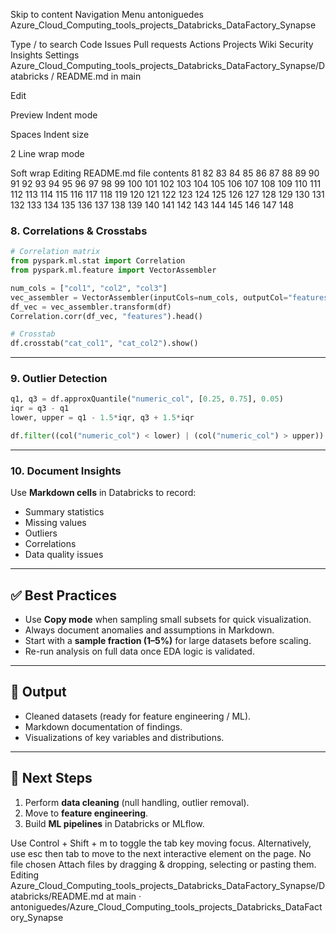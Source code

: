 Skip to content
Navigation Menu
antoniguedes
Azure_Cloud_Computing_tools_projects_Databricks_DataFactory_Synapse

Type / to search
Code
Issues
Pull requests
Actions
Projects
Wiki
Security
Insights
Settings
Azure_Cloud_Computing_tools_projects_Databricks_DataFactory_Synapse/Databricks
/
README.md
in
main

Edit

Preview
Indent mode

Spaces
Indent size

2
Line wrap mode

Soft wrap
Editing README.md file contents
81
82
83
84
85
86
87
88
89
90
91
92
93
94
95
96
97
98
99
100
101
102
103
104
105
106
107
108
109
110
111
112
113
114
115
116
117
118
119
120
121
122
123
124
125
126
127
128
129
130
131
132
133
134
135
136
137
138
139
140
141
142
143
144
145
146
147
148
### 8. Correlations & Crosstabs

```python
# Correlation matrix
from pyspark.ml.stat import Correlation
from pyspark.ml.feature import VectorAssembler

num_cols = ["col1", "col2", "col3"]
vec_assembler = VectorAssembler(inputCols=num_cols, outputCol="features")
df_vec = vec_assembler.transform(df)
Correlation.corr(df_vec, "features").head()
```

```python
# Crosstab
df.crosstab("cat_col1", "cat_col2").show()
```

---

### 9. Outlier Detection

```python
q1, q3 = df.approxQuantile("numeric_col", [0.25, 0.75], 0.05)
iqr = q3 - q1
lower, upper = q1 - 1.5*iqr, q3 + 1.5*iqr

df.filter((col("numeric_col") < lower) | (col("numeric_col") > upper)).show()
```

---

### 10. Document Insights

Use **Markdown cells** in Databricks to record:

* Summary statistics
* Missing values
* Outliers
* Correlations
* Data quality issues

---

## ✅ Best Practices

* Use **Copy mode** when sampling small subsets for quick visualization.
* Always document anomalies and assumptions in Markdown.
* Start with a **sample fraction (1–5%)** for large datasets before scaling.
* Re-run analysis on full data once EDA logic is validated.

---

## 📂 Output

* Cleaned datasets (ready for feature engineering / ML).
* Markdown documentation of findings.
* Visualizations of key variables and distributions.

---

## 📌 Next Steps

1. Perform **data cleaning** (null handling, outlier removal).
2. Move to **feature engineering**.
3. Build **ML pipelines** in Databricks or MLflow.


Use Control + Shift + m to toggle the tab key moving focus. Alternatively, use esc then tab to move to the next interactive element on the page.
No file chosen
Attach files by dragging & dropping, selecting or pasting them.
Editing Azure_Cloud_Computing_tools_projects_Databricks_DataFactory_Synapse/Databricks/README.md at main · antoniguedes/Azure_Cloud_Computing_tools_projects_Databricks_DataFactory_Synapse 
